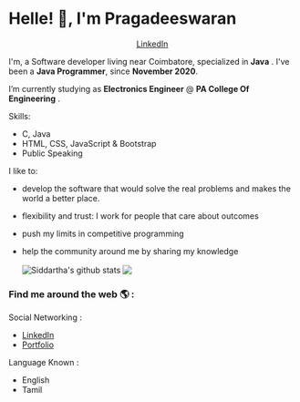 # Helle! 👋, I'm Pragadeeswaran
<p align="center">
  <a href="https://www.linkedin.com/in/pragadeeswarans/">LinkedIn</a> 
</p>

I'm, a Software developer living near Coimbatore, specialized in **Java** . I've been a **Java Programmer**, since **November 2020**. 

I’m currently studying as **Electronics Engineer** @ **PA College Of Engineering** .

Skills:
-  C, Java
- HTML, CSS, JavaScript & Bootstrap
- Public Speaking

I like to:
- develop the software that would solve the real problems and makes the world a better place.
- flexibility and trust: I work for people that care about outcomes
- push my limits in competitive programming
- help the community around me by sharing my knowledge


  <img align="center" src="https://github-readme-stats.vercel.app/api/top-langs/?username=Pragadeesvp&title_color=fff&text_color=9f9f9f&bg_color=151515&hide=jupyter%20notebook" alt="Siddartha's github stats" />



  <img align="center" src="https://github-readme-stats.vercel.app/api?username=Pragadeesvp&hide=issues&count_private=true&show_icons=true&title_color=fff&icon_color=79ff97&text_color=9f9f9f&bg_color=151515&line_height=40" />


### Find me around the web 🌎 :
Social Networking :
- [LinkedIn](https://www.linkedin.com/in/pragadeeswarans/)
- [Portfolio](https://pragadeesvp.github.io/profile.html)


Language Known :
- English 
- Tamil




<!---
Pragadeesvp/Pragadeesvp is a ✨ special ✨ repository because its `README.md` (this file) appears on your GitHub profile.
You can click the Preview link to take a look at your changes.
--->
